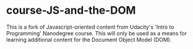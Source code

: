 # course-JS-and-the-DOM

This is a fork of Javascript-oriented content from Udacity's 'Intro to Programming' Nanodegree course.
This will only be used as a means for learning additional content for the Document Object Model (DOM).
